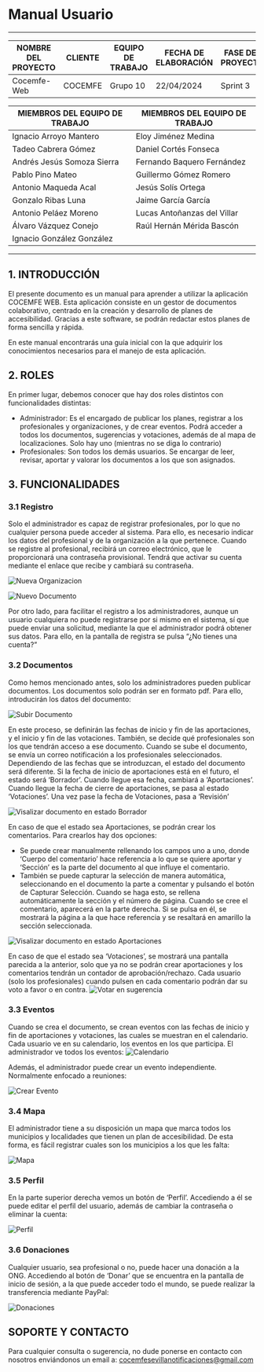 # Manual Usuario
****
| NOMBRE DEL PROYECTO | CLIENTE  | EQUIPO DE TRABAJO | FECHA DE ELABORACIÓN | FASE DEL PROYECTO |
|---------------------|----------|-------------------|----------------------|-------------------|
| Cocemfe-Web         | COCEMFE  | Grupo 10          | 22/04/2024           | Sprint 3          |


| MIEMBROS DEL EQUIPO DE TRABAJO | MIEMBROS DEL EQUIPO DE TRABAJO |
|--------------------------------|--------------------------------|
| Ignacio Arroyo Mantero         | Eloy Jiménez Medina            |
| Tadeo Cabrera Gómez            | Daniel Cortés Fonseca          |
| Andrés Jesús Somoza Sierra     | Fernando Baquero Fernández     |
| Pablo Pino Mateo               | Guillermo Gómez Romero         |
| Antonio Maqueda Acal           | Jesús Solís Ortega             |
| Gonzalo Ribas Luna             | Jaime García García            |
| Antonio Peláez Moreno          | Lucas Antoñanzas del Villar    |
| Álvaro Vázquez Conejo          | Raúl Hernán Mérida Bascón      |
| Ignacio González González      |                                |

****

## 1. INTRODUCCIÓN

El presente documento es un manual para aprender a utilizar la aplicación COCEMFE WEB. Esta aplicación consiste en un gestor de documentos colaborativo, centrado en la creación y desarrollo de planes de accesibilidad. Gracias a este software, se podrán redactar estos planes de forma sencilla y rápida.

En este manual encontrarás una guía inicial con la que adquirir los conocimientos necesarios para el manejo de esta aplicación.


## 2. ROLES

En primer lugar, debemos conocer que hay dos roles distintos con funcionalidades distintas:

-	Administrador: Es el encargado de publicar los planes, registrar a los profesionales y organizaciones, y de crear eventos. Podrá acceder a todos los documentos, sugerencias y votaciones, además de al mapa de localizaciones. Solo hay uno (mientras no se diga lo contrario)
-	Profesionales: Son todos los demás usuarios. Se encargar de leer, revisar, aportar y valorar los documentos a los que son asignados. 


## 3. FUNCIONALIDADES

### 3.1 Registro

Solo el administrador es capaz de registrar profesionales, por lo que no cualquier persona puede acceder al sistema. Para ello, es necesario indicar los datos del profesional y de la organización a la que pertenece.
Cuando se registre al profesional, recibirá un correo electrónico, que le proporcionará una contraseña provisional. Tendrá que activar su cuenta mediante el enlace que recibe y cambiará su contraseña. 

![Nueva Organizacion](../../static/images/cap_nueva_org.png)

![Nuevo Documento](../../static/images/cap_nuevo_user.png)

Por otro lado, para facilitar el registro a los administradores, aunque un usuario cualquiera no puede registrarse por si mismo en el sistema, sí que puede enviar una solicitud, mediante la que el administrador podrá obtener sus datos. Para ello, en la pantalla de registra se pulsa “¿No tienes una cuenta?”

### 3.2 Documentos
Como hemos mencionado antes, solo los administradores pueden publicar documentos. Los documentos solo podrán ser en formato pdf. Para ello, introducirán los datos del documento:

![Subir Documento](../../static/images/cap_nuevo_doc.png)

En este proceso, se definirán las fechas de inicio y fin de las aportaciones, y el inicio y fin de las votaciones. También, se decide qué profesionales son los que tendrán acceso a ese documento.
Cuando se sube el documento, se envía un correo notificación a los profesionales seleccionados.
Dependiendo de las fechas que se introduzcan, el estado del documento será diferente. Si la fecha de inicio de aportaciones está en el futuro, el estado será ‘Borrador’. Cuando llegue esa fecha, cambiará a ‘Aportaciones’. Cuando llegue la fecha de cierre de aportaciones, se pasa al estado ‘Votaciones’. Una vez pase la fecha de Votaciones, pasa a ‘Revisión’

![Visalizar documento en estado Borrador](../../static/images/cap_borrador.png)

En caso de que el estado sea Aportaciones, se podrán crear los comentarios. Para crearlos hay dos opciones:

- Se puede crear manualmente rellenando los campos uno a uno, donde ‘Cuerpo del comentario’ hace referencia a lo que se quiere aportar y ‘Sección’ es la parte del documento al que influye el comentario.
- También se puede capturar la selección de manera automática, seleccionando en el documento la parte a comentar y pulsando el botón de Capturar Selección. Cuando se haga esto, se rellena automáticamente la sección y el número de página. Cuando se cree el comentario, aparecerá en la parte derecha. Si se pulsa en él, se mostrará la página a la que hace referencia y se resaltará en amarillo la sección seleccionada.

![Visalizar documento en estado Aportaciones](../../static/images/cap_aportaciones.png)

En caso de que el estado sea ‘Votaciones’, se mostrará una pantalla parecida a la anterior, solo que ya no se podrán crear aportaciones y los comentarios tendrán un contador de aprobación/rechazo. Cada usuario (solo los profesionales) cuando pulsen en cada comentario podrán dar su voto a favor o en contra.
![Votar en sugerencia](../../static/images/cap_votar.png)



### 3.3 Eventos

Cuando se crea el documento, se crean eventos con las fechas de inicio y fin de aportaciones y votaciones, las cuales se muestran en el calendario. Cada usuario ve en su calendario, los eventos en los que participa. El administrador ve todos los eventos:
![Calendario](../../static/images/cap_calendario.png)

Además, el administrador puede crear un evento independiente. Normalmente enfocado a reuniones:

![Crear Evento](../../static/images/cap_crear_evento.png)

### 3.4 Mapa

El administrador tiene a su disposición un mapa que marca todos los municipios y localidades que tienen un plan de accesibilidad. De esta forma, es fácil registrar cuales son los municipios a los que les falta:

![Mapa](../../static/images/cap_mapa.png)

### 3.5 Perfil

En la parte superior derecha vemos un botón de ‘Perfil’. Accediendo a él se puede editar el perfil del usuario, además de cambiar la contraseña o eliminar la cuenta:

![Perfil](../../static/images/cap_perfil.png)


### 3.6 Donaciones

Cualquier usuario, sea profesional o no, puede hacer una donación a la ONG. Accediendo al botón de ‘Donar’ que se encuentra en la pantalla de inicio de sesión, a la que puede acceder todo el mundo, se puede realizar la transferencia mediante PayPal:

![Donaciones](../../static/images/cap_donaciones.png)


## SOPORTE Y CONTACTO

Para cualquier consulta o sugerencia, no dude ponerse en contacto con nosotros enviándonos un email a: cocemfesevillanotificaciones@gmail.com





